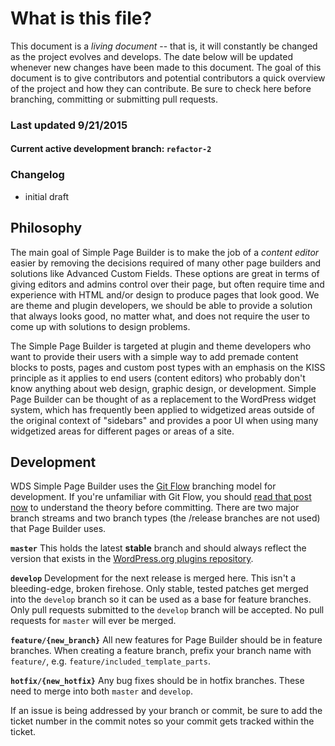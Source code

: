 # What is this file?

This document is a _living document_ -- that is, it will constantly be changed as the project evolves and develops. The date below will be updated whenever new changes have been made to this document. The goal of this document is to give contributors and potential contributors a quick overview of the project and how they can contribute. Be sure to check here before branching, committing or submitting pull requests.

### Last updated 9/21/2015

#### Current active development branch: ```refactor-2```

### Changelog

* initial draft

## Philosophy

The main goal of Simple Page Builder is to make the job of a _content editor_ easier by removing the decisions required of many other page builders and solutions like Advanced Custom Fields. These options are great in terms of giving editors and admins control over their page, but often require time and experience with HTML and/or design to produce pages that look good. We are theme and plugin developers, we should be able to provide a solution that always looks good, no matter what, and does not require the user to come up with solutions to design problems.

The Simple Page Builder is targeted at plugin and theme developers who want to provide their users with a simple way to add premade content blocks to posts, pages and custom post types with an emphasis on the KISS principle as it applies to end users (content editors) who probably don't know anything about web design, graphic design, or development. Simple Page Builder can be thought of as a replacement to the WordPress widget system, which has frequently been applied to widgetized areas outside of the original context of "sidebars" and provides a poor UI when using many widgetized areas for different pages or areas of a site.

## Development

WDS Simple Page Builder uses the [Git Flow](http://nvie.com/posts/a-successful-git-branching-model/) branching model for development. If you're unfamiliar with Git Flow, you should [read that post now](http://nvie.com/posts/a-successful-git-branching-model/) to understand the theory before committing. There are two major branch streams and two branch types (the /release branches are not used) that Page Builder uses.

**```master```** This holds the latest **stable** branch and should always reflect the version that exists in the [WordPress.org plugins repository](https://wordpress.org/plugins/wds-simple-page-builder/).

**```develop```** Development for the next release is merged here. This isn't a bleeding-edge, broken firehose. Only stable, tested patches get merged into the ```develop``` branch so it can be used as a base for feature branches. Only pull requests submitted to the ```develop``` branch will be accepted. No pull requests for ```master``` will ever be merged.

**```feature/{new_branch}```** All new features for Page Builder should be in feature branches. When creating a feature branch, prefix your branch name with ```feature/```, e.g. ```feature/included_template_parts```. 

**```hotfix/{new_hotfix}```** Any bug fixes should be in hotfix branches. These need to merge into both ```master``` and ```develop```.

If an issue is being addressed by your branch or commit, be sure to add the ticket number in the commit notes so your commit gets tracked within the ticket.
